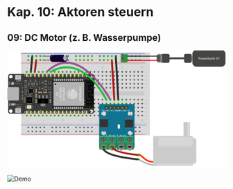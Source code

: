 # Kap. 10: Aktoren steuern
## 09: DC Motor  (z. B. Wasserpumpe)

![Steckplan](Steckplan.png)

![Demo](Demo.gif)